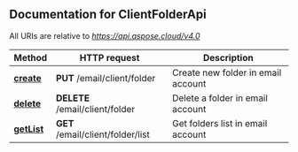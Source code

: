 ## Documentation for ClientFolderApi

All URIs are relative to *https://api.aspose.cloud/v4.0*

Method | HTTP request | Description
------ | ------------ | -----------
[**create**](ClientFolderApi.md#create) | **PUT** /email/client/folder | Create new folder in email account
[**delete**](ClientFolderApi.md#delete) | **DELETE** /email/client/folder | Delete a folder in email account
[**getList**](ClientFolderApi.md#getList) | **GET** /email/client/folder/list | Get folders list in email account
